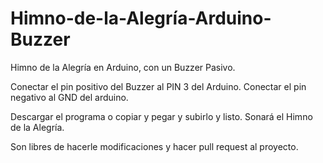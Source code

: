 # Himno-de-la-Alegría-Arduino-Buzzer
Himno de la Alegría en Arduino, con un Buzzer Pasivo.

Conectar el pin positivo del Buzzer al PIN 3 del Arduino.
Conectar el pin negativo al GND del arduino.

Descargar el programa o copiar y pegar y subirlo y listo. Sonará el Himno de la Alegría.

Son libres de hacerle modificaciones y hacer pull request al proyecto.
